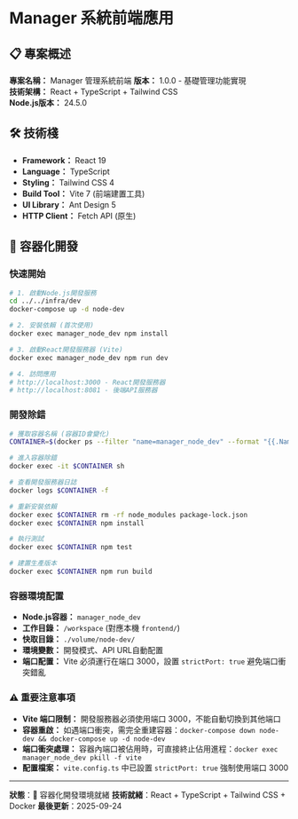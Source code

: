 # Manager 系統前端應用

## 📋 專案概述

**專案名稱：** Manager 管理系統前端
**版本：** 1.0.0 - 基礎管理功能實現  
**技術架構：** React + TypeScript + Tailwind CSS  
**Node.js版本：** 24.5.0

## 🛠️ 技術棧

- **Framework：** React 19
- **Language：** TypeScript
- **Styling：** Tailwind CSS 4
- **Build Tool：** Vite 7 (前端建置工具)
- **UI Library：** Ant Design 5
- **HTTP Client：** Fetch API (原生)

## 🚀 容器化開發

### 快速開始
```bash
# 1. 啟動Node.js開發服務
cd ../../infra/dev
docker-compose up -d node-dev

# 2. 安裝依賴 (首次使用)
docker exec manager_node_dev npm install

# 3. 啟動React開發服務器 (Vite)
docker exec manager_node_dev npm run dev

# 4. 訪問應用
# http://localhost:3000 - React開發服務器
# http://localhost:8081 - 後端API服務器
```

### 開發除錯
```bash
# 獲取容器名稱 (容器ID會變化)
CONTAINER=$(docker ps --filter "name=manager_node_dev" --format "{{.Names}}")

# 進入容器除錯
docker exec -it $CONTAINER sh

# 查看開發服務器日誌
docker logs $CONTAINER -f

# 重新安裝依賴
docker exec $CONTAINER rm -rf node_modules package-lock.json
docker exec $CONTAINER npm install

# 執行測試
docker exec $CONTAINER npm test

# 建置生產版本
docker exec $CONTAINER npm run build
```

### 容器環境配置
- **Node.js容器：** `manager_node_dev`
- **工作目錄：** `/workspace` (對應本機 `frontend/`)
- **快取目錄：** `./volume/node-dev/`
- **環境變數：** 開發模式、API URL自動配置
- **端口配置：** Vite 必須運行在端口 3000，設置 `strictPort: true` 避免端口衝突錯亂

### ⚠️ 重要注意事項
- **Vite 端口限制：** 開發服務器必須使用端口 3000，不能自動切換到其他端口
- **容器重啟：** 如遇端口衝突，需完全重建容器：`docker-compose down node-dev && docker-compose up -d node-dev`
- **端口衝突處理：** 容器內端口被佔用時，可直接終止佔用進程：`docker exec manager_node_dev pkill -f vite`
- **配置檔案：** `vite.config.ts` 中已設置 `strictPort: true` 強制使用端口 3000

---

**狀態**：🐳 容器化開發環境就緒
**技術就緒**：React + TypeScript + Tailwind CSS + Docker
**最後更新**：2025-09-24
